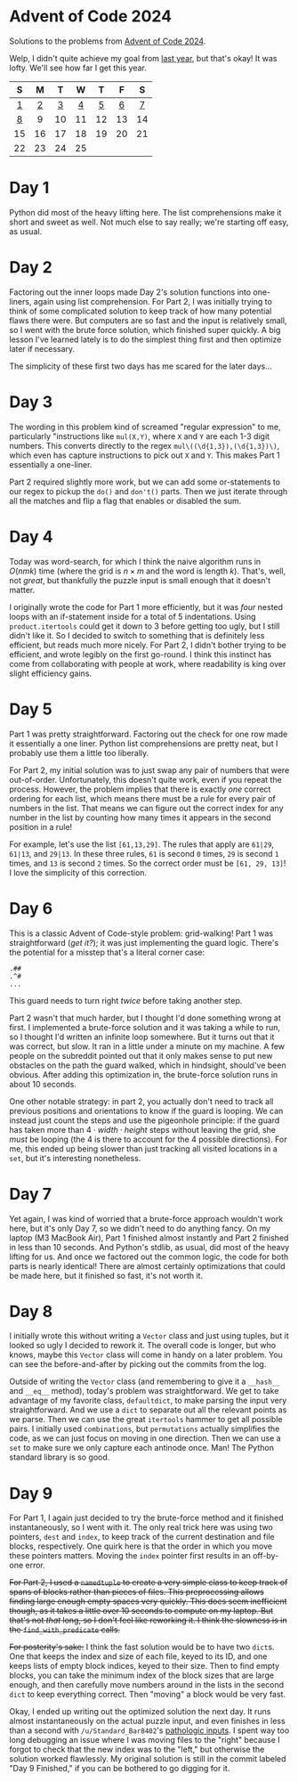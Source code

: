# Advent of Code 2024

Solutions to the problems from [Advent of Code 2024](https://adventofcode.com/2024).

Welp, I didn't quite achieve my goal from [last year](https://github.com/nielrenned/aoc2023), but that's okay! It was lofty. We'll see how far I get this year.

|       S       |       M       |       T       |       W       |       T       |       F       |       S       |
|:-------------:|:-------------:|:-------------:|:-------------:|:-------------:|:-------------:|:-------------:|
|  [1](#day-1)  |  [2](#day-2)  |  [3](#day-3)  |  [4](#day-4)  |  [5](#day-5)  |  [6](#day-6)  |  [7](#day-7)  |
|  [8](#day-8)  |   9           |  10           |  11           |  12           |  13           |  14           |
|  15           |  16           |  17           |  18           |  19           |  20           |  21           |
|  22           |  23           |  24           |  25           |               |               |               |

# Day 1

Python did most of the heavy lifting here. The list comprehensions make it short and sweet as well. Not much else to say really; we're starting off easy, as usual.

# Day 2

Factoring out the inner loops made Day 2's solution functions into one-liners, again using list comprehension. For Part 2, I was initially trying to think of some complicated solution to keep track of how many potential flaws there were. But computers are so fast and the input is relatively small, so I went with the brute force solution, which finished super quickly. A big lesson I've learned lately is to do the simplest thing first and then optimize later if necessary.

The simplicity of these first two days has me scared for the later days...

# Day 3

The wording in this problem kind of screamed "regular expression" to me, particularly "instructions like `mul(X,Y)`, where `X` and `Y` are each 1-3 digit numbers. This converts directly to the regex `mul\((\d{1,3}),(\d{1,3})\)`, which even has capture instructions to pick out `X` and `Y`. This makes Part 1 essentially a one-liner.

Part 2 required slightly more work, but we can add some or-statements to our regex to pickup the `do()` and `don't()` parts. Then we just iterate through all the matches and flip a flag that enables or disabled the sum.

# Day 4

Today was word-search, for which I think the naive algorithm runs in $O(n m k)$ time (where the grid is $n\times m$ and the word is length $k$). That's, well, not _great_, but thankfully the puzzle input is small enough that it doesn't matter. 

I originally wrote the code for Part 1 more efficiently, but it was _four_ nested loops with an if-statement inside for a total of 5 indentations. Using `product.itertools` could get it down to 3 before getting too ugly, but I still didn't like it. So I decided to switch to something that is definitely less efficient, but reads much more nicely. For Part 2, I didn't bother trying to be efficient, and wrote legibly on the first go-round. I think this instinct has come from collaborating with people at work, where readability is king over slight efficiency gains.

# Day 5

Part 1 was pretty straightforward. Factoring out the check for one row made it essentially a one liner. Python list comprehensions are pretty neat, but I probably use them a little too liberally.

For Part 2, my initial solution was to just swap any pair of numbers that were out-of-order. Unfortunately, this doesn't quite work, even if you repeat the process. However, the problem implies that there is exactly _one_ correct ordering for each list, which means there must be a rule for every pair of numbers in the list. That means we can figure out the correct index for any number in the list by counting how many times it appears in the second position in a rule! 

For example, let's use the list `[61,13,29]`. The rules that apply are `61|29`, `61|13`, and `29|13`. In these three rules, `61` is second `0` times, `29` is second `1` times, and `13` is second `2` times. So the correct order must be `[61, 29, 13]`! I love the simplicity of this correction.

# Day 6

This is a classic Advent of Code-style problem: grid-walking! Part 1 was straightforward (_get it?_); it was just implementing the guard logic. There's the potential for a misstep that's a literal corner case:

```
.##
.^#
...
```

This guard needs to turn right _twice_ before taking another step.

Part 2 wasn't that much harder, but I thought I'd done something wrong at first. I implemented a brute-force solution and it was taking a while to run, so I thought I'd written an infinite loop somewhere. But it turns out that it was correct, but slow. It ran in a little under a minute on my machine. A few people on the subreddit pointed out that it only makes sense to put new obstacles on the path the guard walked, which in hindsight, should've been obvious. After adding this optimization in, the brute-force solution runs in about 10 seconds.

One other notable strategy: in part 2, you actually don't need to track all previous positions and orientations to know if the guard is looping. We can instead just count the steps and use the pigeonhole principle: if the guard has taken more than $4 \cdot width \cdot height$ steps without leaving the grid, she _must_ be looping (the 4 is there to account for the 4 possible directions). For me, this ended up being slower than just tracking all visited locations in a `set`, but it's interesting nonetheless.

# Day 7

Yet again, I was kind of worried that a brute-force approach wouldn't work here, but it's only Day 7, so we didn't need to do anything fancy. On my laptop (M3 MacBook Air), Part 1 finished almost instantly and Part 2 finished in less than 10 seconds. And Python's stdlib, as usual, did most of the heavy lifting for us. And once we factored out the common logic, the code for both parts is nearly identical! There are almost certainly optimizations that could be made here, but it finished so fast, it's not worth it.

# Day 8

I initially wrote this without writing a `Vector` class and just using tuples, but it looked so ugly I decided to rework it. The overall code is longer, but who knows, maybe this `Vector` class will come in handy on a later problem. You can see the before-and-after by picking out the commits from the log.

Outside of writing the `Vector` class (and remembering to give it a `__hash__` and `__eq__` method), today's problem was straightforward. We get to take advantage of my favorite class, `defaultdict`, to make parsing the input very straightforward. And we use a `dict` to separate out all the relevant points as we parse. Then we can use the great `itertools` hammer to get all possible pairs. I initially used `combinations`, but `permutations` actually simplifies the code, as we can just focus on moving in one direction. Then we can use a `set` to make sure we only capture each antinode once. Man! The Python standard library is so good.

# Day 9

For Part 1, I again just decided to try the brute-force method and it finished instantaneously, so I went with it. The only real trick here was using two pointers, `dest` and `index`, to keep track of the current destination and file blocks, respectively. One quirk here is that the order in which you move these pointers matters. Moving the `index` pointer first results in an off-by-one error.

~~For Part 2, I used a `namedtuple` to create a very simple class to keep track of spans of blocks rather than pieces of files. This preprocessing allows finding large enough empty spaces very quickly. This does seem inefficient though, as it takes a little over 10 seconds to compute on my laptop. But that's not _that_ long, so I don't feel like reworking it. I think the slowness is in the `find_with_predicate` calls.~~

~~For posterity's sake:~~ I think the fast solution would be to have two `dict`s. One that keeps the index and size of each file, keyed to its ID, and one keeps lists of empty block indices, keyed to their size. Then to find empty blocks, you can take the minimum index of the block sizes that are large enough, and then carefully move numbers around in the lists in the second `dict` to keep everything correct. Then "moving" a block would be very fast.

Okay, I ended up writing out the optimized solution the next day. It runs almost instantaneously on the actual puzzle input, and even finishes in less than a second with `/u/Standard_Bar8402`'s [pathologic inputs](https://www.reddit.com/r/adventofcode/comments/1haauty/2024_day_9_part_2_bonus_test_case_that_might_make/). I spent way too long debugging an issue where I was moving files to the "right" because I forgot to check that the new index was to the "left," but otherwise the solution worked flawlessly. My original solution is still in the commit labeled "Day 9 Finished," if you can be bothered to go digging for it.